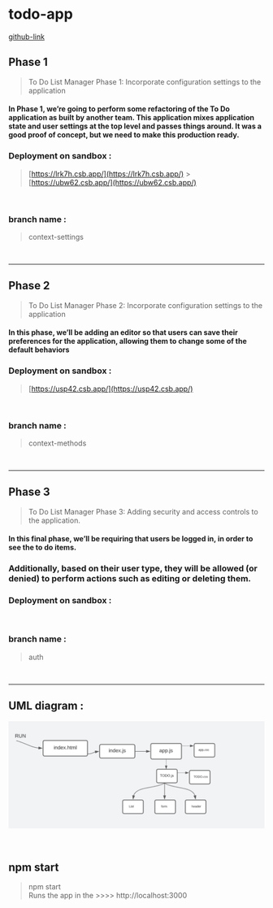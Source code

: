 # todo-app

[github-link](https://github.com/mr-atta/todo-app)

## Phase 1

> To Do List Manager Phase 1: Incorporate configuration settings to the application

#### In Phase 1, we’re going to perform some refactoring of the To Do application as built by another team. This application mixes application state and user settings at the top level and passes things around. It was a good proof of concept, but we need to make this production ready.

### Deployment on sandbox :

> [https://lrk7h.csb.app/](https://lrk7h.csb.app/) > [https://ubw62.csb.app/](https://ubw62.csb.app/)

<br>

### branch name :

> context-settings

<br>
<hr>

## Phase 2

> To Do List Manager Phase 2: Incorporate configuration settings to the application

#### In this phase, we’ll be adding an editor so that users can save their preferences for the application, allowing them to change some of the default behaviors

### Deployment on sandbox :

> [https://usp42.csb.app/](https://usp42.csb.app/)

<br>

### branch name :

> context-methods

<br>
<hr>

## Phase 3

> To Do List Manager Phase 3: Adding security and access controls to the application.

#### In this final phase, we’ll be requiring that users be logged in, in order to see the to do items.

### Additionally, based on their user type, they will be allowed (or denied) to perform actions such as editing or deleting them.

### Deployment on sandbox :

> []()

<br>

### branch name :

> auth

<br>
<hr>

## UML diagram :

![UML](./img/C32.PNG)

<br>

## npm start

> npm start <br>
> Runs the app in the >>>> http://localhost:3000
